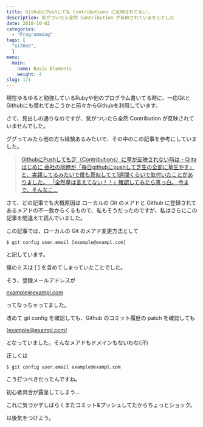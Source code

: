 ```yaml
---
title: GithubにPushしても Contributions に反映されてない…
description: 気がついたら全然 Contribution が反映されていませんでした
date: 2018-10-02
categories:
  - "Programming"
tags: [
  "GitHub",
  ]
menu:
  main:
    name: Basic Elements
    weight: 4
slug: 171
---
```


現在ゆるゆると勉強しているRubyや他のプログラム書いてる時に、一応GitとGithubにも慣れておこうかと前々からGithubを利用しています。

さて、見出しの通りなのですが、気がついたら全然 Contribution が反映されていませんでした。

ググってみたら他の方も経験あるみたいで、その中のこの記事を参考にしていました。

> [GithubにPushしても芝（Contributions）に草が反映されない時は - Qiitaはじめに 会社の同僚が「毎日githubにpushして芝生の全部に草生やす」と、実践してるみたいで僕も真似してて1週間くらいで気付いたことがありました。 「全然草は言えてない！！」確認してみたら真っ白。 今まで、そんなこ...](https://qiita.com/ryosuketter/items/2f0152b32007ac8351f3 "GithubにPushしても芝（Contributions）に草が反映されない時は - Qiita")

さて、どの記事でも大概原因は ローカルの Git のメアドと Github に登録されてあるメアドの不一致からくるもので、私もそうだったのですが、私はさらにこの記事を間違えて読んでいました。

この記事では、ローカルの Git のメアド変更方法として

```
$ git config user.email [example@exampl.com]

```

と記しています。

僕のミスは \[ \] を含めてしまっていたことでした。

そう、登録メールアドレスが

example@exampl.com

ってなっちゃってました。

改めて git config を確認しても、Github のコミット履歴の patch を確認しても

\[example@exampl.com\]

となっていました。そんなメアドもドメインもないわな(汗)

正しくは

```
$ git config user.email example@exampl.com
```

こう打つべきだったんですね。

初心者具合が露呈してしまう…

これに気づかずしばらくまたコミット&プッシュしてたからちょっとショック。

以後気をつけよう。